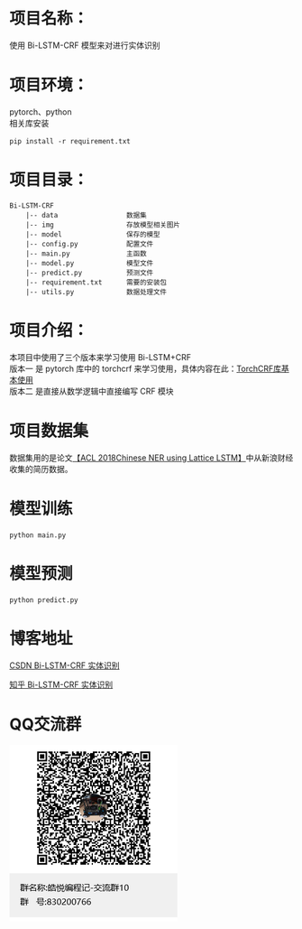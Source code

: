 # 项目名称：
使用 Bi-LSTM-CRF 模型来对进行实体识别

# 项目环境：
pytorch、python   
相关库安装
```
pip install -r requirement.txt
```

# 项目目录：
```
Bi-LSTM-CRF  
    |-- data                 数据集   
    |-- img                  存放模型相关图片            
    |-- model                保存的模型               
    |-- config.py            配置文件                              
    |-- main.py              主函数                      
    |-- model.py             模型文件                     
    |-- predict.py           预测文件                         
    |-- requirement.txt      需要的安装包
    |-- utils.py             数据处理文件
```

# 项目介绍：
本项目中使用了三个版本来学习使用 Bi-LSTM+CRF                      
版本一 是 pytorch 库中的 torchcrf 来学习使用，具体内容在此：[TorchCRF库基本使用](./版本一/TorchCRF库基本使用.md)                        
版本二 是直接从数学逻辑中直接编写 CRF 模块

# 项目数据集
数据集用的是论文[【ACL 2018Chinese NER using Lattice LSTM】](https://github.com/jiesutd/LatticeLSTM)中从新浪财经收集的简历数据。

# 模型训练
`python main.py`

# 模型预测
`python predict.py`

# 博客地址
[CSDN Bi-LSTM-CRF 实体识别](https://blog.csdn.net/qq_48764574/article/details/126323731)

[知乎 Bi-LSTM-CRF 实体识别](https://zhuanlan.zhihu.com/p/645620277)

# QQ交流群
![QQ群](img/QQ群.jpg)

